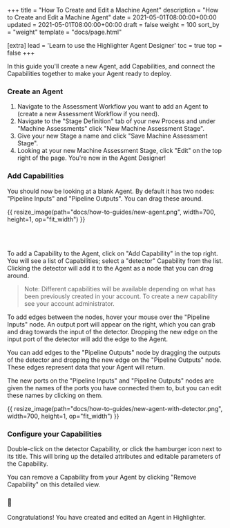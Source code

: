 +++
title = "How To Create and Edit a Machine Agent"
description = "How to Create and Edit a Machine Agent"
date = 2021-05-01T08:00:00+00:00
updated = 2021-05-01T08:00:00+00:00
draft = false
weight = 100
sort_by = "weight"
template = "docs/page.html"

[extra]
lead = 'Learn to use the Highlighter Agent Designer'
toc = true
top = false
+++

In this guide you'll create a new Agent, add Capabilities, and connect the Capabilities together to make your Agent ready to deploy.

### Create an Agent

1. Navigate to the Assessment Workflow you want to add an Agent to (create a new Assessment Workflow if you need).
2. Navigate to the "Stage Definition" tab of your new Process and under "Machine Assessments" click "New Machine Assessment Stage".
3. Give your new Stage a name and click "Save Machine Assessment Stage".
4. Looking at your new Machine Assessment Stage, click "Edit" on the top right of the page. You're now in the Agent Designer!

### Add Capabilities

You should now be looking at a blank Agent. By default it has two nodes: "Pipeline Inputs" and "Pipeline Outputs". You can drag these around.

{{ resize_image(path="docs/how-to-guides/new-agent.png", width=700, height=1, op="fit_width") }}

<br/>
<br/>

To add a Capability to the Agent, click on "Add Capability" in the top right. You will see a list of Capabilities; select a "detector" Capability from the list. Clicking the detector will add it to the Agent as a node that you can drag around.

> Note: Different capabilities will be available depending on what has been previously created in your account. To create a new capability see your account administrator.

To add edges between the nodes, hover your mouse over the "Pipeline Inputs" node. An output port will appear on the right, which you can grab and drag towards the input of the detector. Dropping the new edge on the input port of the detector will add the edge to the Agent.

You can add edges to the "Pipeline Outputs" node by dragging the outputs of the detector and dropping the new edge on the "Pipeline Outputs" node. These edges represent data that your Agent will return.

The new ports on the "Pipeline Inputs" and "Pipeline Outputs" nodes are given the names of the ports you have connected them to, but you can edit these names by clicking on them.

{{ resize_image(path="docs/how-to-guides/new-agent-with-detector.png", width=700, height=1, op="fit_width") }}

### Configure your Capabilities

Double-click on the detector Capability, or click the hamburger icon next to its title. This will bring up the detailed attributes and editable parameters of the Capability.

You can remove a Capability from your Agent by clicking "Remove Capability" on this detailed view.

### 🎉

Congratulations! You have created and edited an Agent in Highlighter.
